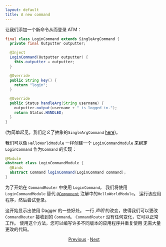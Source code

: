 ```yaml
---
layout: default
title: A new command
---
```


让我们添加一个新命令从而登录 ATM：

```java
final class LoginCommand extends SingleArgCommand {
  private final Outputter outputter;

  @Inject
  LoginCommand(Outputter outputter) {
    this.outputter = outputter;
  }

  @Override
  public String key() {
    return "login";
  }

  @Override
  public Status handleArg(String username) {
    outputter.output(username + " is logged in.");
    return Status.HANDLED;
  }
}
```

(为简单起见，我们定义了抽象的`SingleArgCommand`
[here][SingleArgCommand])。

我们可以像 `HelloWorldModule` 一样创建一个 `LoginCommandModule` 来绑定
`LoginCommand` 作为`Command` 的实现：

```java
@Module
abstract class LoginCommandModule {
  @Binds
  abstract Command loginCommand(LoginCommand command);
}
```

为了开始在 `CommandRouter` 中使用 `LoginCommand`，
我们将使用`LoginCommandModule` 替代 [`@Component`] 注解中的`HelloWorldModule`。
运行该应用程序，然后尝试登录。

这开始显示出使用 Dagger 的一些好处。
一行 _声明_ 的改变，使得我们可以更改 `CommandRouter` 接收到的 `Command`。 
`CommandRouter` 没有任何变化，它可以正常工作。
使用这个方法，您可以编写许多不同版本的应用程序并重复使用
无需大量更改的代码。

<section style="text-align: center" markdown="1">

[Previous](05-abstraction-for-output) · [Next](07-two-for-the-price-of-one)

</section>

[SingleArgCommand]: https://github.com/google/dagger/tree/master/java/dagger/example/atm/SingleArgCommand.java

[`@Component`]: https://dagger.dev/api/latest/dagger/Component.html
